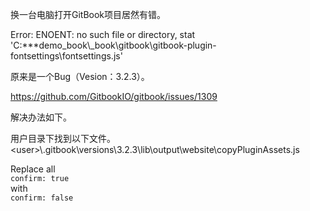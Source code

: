 换一台电脑打开GitBook项目居然有错。

Error: ENOENT: no such file or directory, stat 'C:\***demo_book\\_book\gitbook\gitbook-plugin-fontsettings\fontsettings.js'

原来是一个Bug（Vesion：3.2.3）。

https://github.com/GitbookIO/gitbook/issues/1309

解决办法如下。

用户目录下找到以下文件。
\<user>\\.gitbook\versions\3.2.3\lib\output\website\copyPluginAssets.js

Replace all   
`confirm: true`   
with   
`confirm: false`



